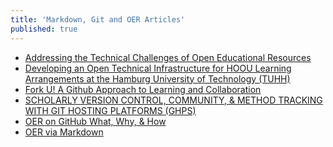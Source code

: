 ```yaml
---
title: 'Markdown, Git and OER Articles'
published: true
---
```


* [Addressing the Technical Challenges of Open Educational
Resources](https://academicworks.cuny.edu/cgi/viewcontent.cgi?article=1124&context=lg_pubs)
* [Developing an Open Technical Infrastructure for HOOU Learning Arrangements at the Hamburg University of Technology (TUHH)](https://www.hoou.de/p/2016/04/28/developing-an-open-technical-infrastructure-for-hoou-learning-arrangements-at-the-hamburg-university-of-technology-tuhh/index.html)
* [Fork U! A Github Approach to Learning and Collaboration](https://oudiglearn.github.io/forku/)
* [SCHOLARLY VERSION CONTROL, COMMUNITY, & METHOD TRACKING WITH GIT HOSTING PLATFORMS (GHPS)](https://investigating-archiving-git.gitlab.io/updates/git-hosting-platforms-in-scholarship/)
* [OER on GitHub What, Why, & How](https://evanwill.github.io/make-oer/)
* [OER via Markdown](http://codytaylor.cc/)
